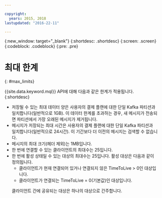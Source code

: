 ```yaml
---

copyright:
  years: 2015, 2018
lastupdated: "2016-22-11"

---
```


{:new_window: target="_blank"}
{:shortdesc: .shortdesc}
{:screen: .screen}
{:codeblock: .codeblock}
{:pre: .pre}

# 최대 한계
{: #max_limits}

{{site.data.keyword.mql}} API에 대해 다음과 같은 한계가 적용됩니다.
{:shortdesc}

* 저장될 수 있는 최대 데이터 양은 사용자의 결제 플랜에 대한 단일 Kafka 파티션과 일치합니다(일반적으로 1GB). 이 데이터 한계를 초과하는 경우, 새 메시지가 전송되면 파티션에서 가장 오래된 메시지가 제거됩니다.
* 메시지가 저장되는 최대 시간은 사용자의 결제 플랜에 대한 단일 Kafka 파티션과 일치합니다(일반적으로 24시간). 이 기간보다 더 이전의 메시지는 검색할 수 없습니다.
* 메시지의 최대 크기(헤더 제외)는 1MB입니다.
* 한 번에 연결할 수 있는 클라이언트의 최대수는 25입니다.
* 한 번에 활성 상태일 수 있는 대상의 최대수는 25입니다. 활성 대상은 다음과 같이 정의됩니다.
  - 클라이언트가 현재 연결되어 있거나 연결되지 않은 TimeToLive > 0인 대상입니다.
  - 클라이언트가 연결되는 TimeToLive = 0(기본값)인 대상입니다. 
  <p>클라이언트 간에 공유되는 대상은 하나의 대상으로 간주합니다.</p>
